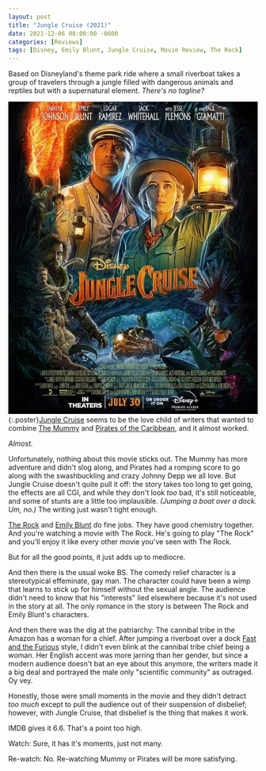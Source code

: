 ```yaml
---
layout: post
title: "Jungle Cruise (2021)"
date: 2021-12-06 08:00:00 -0600
categories: [Reviews]
tags: [Disney, Emily Blunt, Jungle Cruise, Movie Review, The Rock]
---
```


Based on Disneyland's theme park ride where a small riverboat takes a group of travelers through a jungle filled with dangerous animals and reptiles but with a supernatural element. *There's no tagline?*

![Jungle Cruise Poster](/assets/2021/12/jungle-cruise-2021.jpg){:.poster}[Jungle Cruise](https://www.imdb.com/title/tt0870154/) seems to be the love child of writers that wanted to combine [The Mummy](https://www.imdb.com/title/tt0120616/) and [Pirates of the Caribbean](https://www.imdb.com/title/tt0325980/), and it almost worked.

*Almost.*

Unfortunately, nothing about this movie sticks out. The Mummy has more adventure and didn't slog along, and Pirates had a romping score to go along with the swashbuckling and crazy Johnny Depp we all love. But Jungle Cruise doesn't quite pull it off: the story takes too long to get going, the effects are all CGI, and while they don't look *too* bad, it's still noticeable, and some of stunts are a little too implausible. *(Jumping a boat over a dock. Um, no.)* The writing just wasn't tight enough.

[The Rock](https://www.imdb.com/name/nm0425005/) and [Emily Blunt](https://www.imdb.com/name/nm1289434/) do fine jobs. They have good chemistry together. And you're watching a movie with The Rock. He's going to play "The Rock" and you'll enjoy it like every other movie you've seen with The Rock.

But for all the good points, it just adds up to mediocre.

And then there is the usual woke BS. The comedy relief character is a stereotypical effeminate, gay man. The character could have been a wimp that learns to stick up for himself without the sexual angle. The audience didn't need to know that his "interests" lied elsewhere because it's not used in the story at all. The only romance in the story is between The Rock and Emily Blunt's characters.

And then there was the dig at the patriarchy: The cannibal tribe in the Amazon has a woman for a chief. After jumping a riverboat over a dock [Fast and the Furious](https://www.imdb.com/title/tt5433138/) style, I didn't even blink at the cannibal tribe chief being a woman. Her English accent was more jarring than her gender, but since a modern audience doesn't bat an eye about this anymore, the writers made it a big deal and portrayed the male only "scientific community" as outraged. Oy vey.

Honestly, those were small moments in the movie and they didn't detract *too much* except to pull the audience out of their suspension of disbelief; however, with Jungle Cruise, that disbelief is the thing that makes it work.

IMDB gives it 6.6. That's a point too high.

Watch: Sure, it has it's moments, just not many.

Re-watch: No. Re-watching Mummy or Pirates will be more satisfying.
